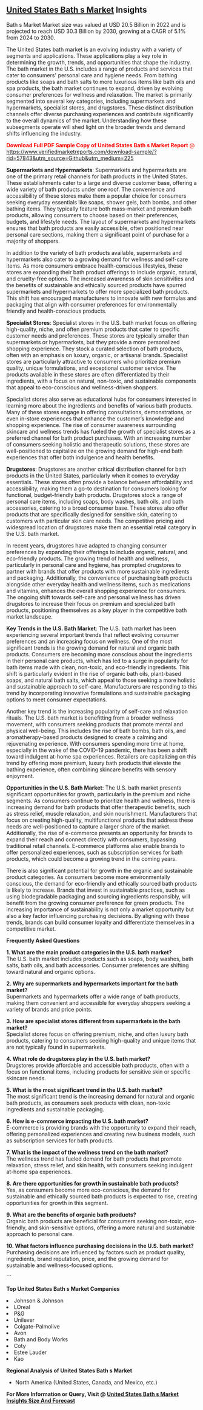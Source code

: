 <h2><a href="https://www.verifiedmarketreports.com/download-sample/?rid=57843&amp;utm_source=Github&amp;utm_medium=225" target="_blank">United States Bath s Market</a> Insights</h2><p>Bath s Market Market size was valued at USD 20.5 Billion in 2022 and is projected to reach USD 30.3 Billion by 2030, growing at a CAGR of 5.1% from 2024 to 2030.</p><p> <p>The United States bath market is an evolving industry with a variety of segments and applications. These applications play a key role in determining the growth, trends, and opportunities that shape the industry. The bath market in the U.S. includes a range of products and services that cater to consumers' personal care and hygiene needs. From bathing products like soaps and bath salts to more luxurious items like bath oils and spa products, the bath market continues to expand, driven by evolving consumer preferences for wellness and relaxation. The market is primarily segmented into several key categories, including supermarkets and hypermarkets, specialist stores, and drugstores. These distinct distribution channels offer diverse purchasing experiences and contribute significantly to the overall dynamics of the market. Understanding how these subsegments operate will shed light on the broader trends and demand shifts influencing the industry. <p><span class=""><span style="color: #ff0000;"><strong>Download Full PDF Sample Copy of United States Bath s Market Report</strong> @ </span><a href="https://www.verifiedmarketreports.com/download-sample/?rid=57843&amp;utm_source=Github&amp;utm_medium=225" target="_blank">https://www.verifiedmarketreports.com/download-sample/?rid=57843&amp;utm_source=Github&amp;utm_medium=225</a></span></p></p> <p><strong>Supermarkets and Hypermarkets</strong>: Supermarkets and hypermarkets are one of the primary retail channels for bath products in the United States. These establishments cater to a large and diverse customer base, offering a wide variety of bath products under one roof. The convenience and accessibility of these stores make them a popular choice for consumers seeking everyday essentials like soaps, shower gels, bath bombs, and other bathing items. They typically feature both mass-market and premium bath products, allowing consumers to choose based on their preferences, budgets, and lifestyle needs. The layout of supermarkets and hypermarkets ensures that bath products are easily accessible, often positioned near personal care sections, making them a significant point of purchase for a majority of shoppers. <p>In addition to the variety of bath products available, supermarkets and hypermarkets also cater to a growing demand for wellness and self-care items. As more consumers embrace health-conscious lifestyles, these stores are expanding their bath product offerings to include organic, natural, and cruelty-free options. The increased awareness of skin sensitivities and the benefits of sustainable and ethically sourced products have spurred supermarkets and hypermarkets to offer more specialized bath products. This shift has encouraged manufacturers to innovate with new formulas and packaging that align with consumer preferences for environmentally friendly and health-conscious products.</p> <p><strong>Specialist Stores</strong>: Specialist stores in the U.S. bath market focus on offering high-quality, niche, and often premium products that cater to specific customer needs and preferences. These stores are typically smaller than supermarkets or hypermarkets, but they provide a more personalized shopping experience. They stock a curated selection of bath products, often with an emphasis on luxury, organic, or artisanal brands. Specialist stores are particularly attractive to consumers who prioritize premium quality, unique formulations, and exceptional customer service. The products available in these stores are often differentiated by their ingredients, with a focus on natural, non-toxic, and sustainable components that appeal to eco-conscious and wellness-driven shoppers. <p>Specialist stores also serve as educational hubs for consumers interested in learning more about the ingredients and benefits of various bath products. Many of these stores engage in offering consultations, demonstrations, or even in-store experiences that enhance the customer’s knowledge and shopping experience. The rise of consumer awareness surrounding skincare and wellness trends has fueled the growth of specialist stores as a preferred channel for bath product purchases. With an increasing number of consumers seeking holistic and therapeutic solutions, these stores are well-positioned to capitalize on the growing demand for high-end bath experiences that offer both indulgence and health benefits.</p> <p><strong>Drugstores</strong>: Drugstores are another critical distribution channel for bath products in the United States, particularly when it comes to everyday essentials. These stores often provide a balance between affordability and accessibility, making them a go-to destination for consumers looking for functional, budget-friendly bath products. Drugstores stock a range of personal care items, including soaps, body washes, bath oils, and bath accessories, catering to a broad consumer base. These stores also offer products that are specifically designed for sensitive skin, catering to customers with particular skin care needs. The competitive pricing and widespread location of drugstores make them an essential retail category in the U.S. bath market. <p>In recent years, drugstores have adapted to changing consumer preferences by expanding their offerings to include organic, natural, and eco-friendly products. The growing trend of health and wellness, particularly in personal care and hygiene, has prompted drugstores to partner with brands that offer products with more sustainable ingredients and packaging. Additionally, the convenience of purchasing bath products alongside other everyday health and wellness items, such as medications and vitamins, enhances the overall shopping experience for consumers. The ongoing shift towards self-care and personal wellness has driven drugstores to increase their focus on premium and specialized bath products, positioning themselves as a key player in the competitive bath market landscape.</p> <p><strong>Key Trends in the U.S. Bath Market</strong>: The U.S. bath market has been experiencing several important trends that reflect evolving consumer preferences and an increasing focus on wellness. One of the most significant trends is the growing demand for natural and organic bath products. Consumers are becoming more conscious about the ingredients in their personal care products, which has led to a surge in popularity for bath items made with clean, non-toxic, and eco-friendly ingredients. This shift is particularly evident in the rise of organic bath oils, plant-based soaps, and natural bath salts, which appeal to those seeking a more holistic and sustainable approach to self-care. Manufacturers are responding to this trend by incorporating innovative formulations and sustainable packaging options to meet consumer expectations. <p>Another key trend is the increasing popularity of self-care and relaxation rituals. The U.S. bath market is benefitting from a broader wellness movement, with consumers seeking products that promote mental and physical well-being. This includes the rise of bath bombs, bath oils, and aromatherapy-based products designed to create a calming and rejuvenating experience. With consumers spending more time at home, especially in the wake of the COVID-19 pandemic, there has been a shift toward indulgent at-home spa experiences. Retailers are capitalizing on this trend by offering more premium, luxury bath products that elevate the bathing experience, often combining skincare benefits with sensory enjoyment.</p> <p><strong>Opportunities in the U.S. Bath Market</strong>: The U.S. bath market presents significant opportunities for growth, particularly in the premium and niche segments. As consumers continue to prioritize health and wellness, there is increasing demand for bath products that offer therapeutic benefits, such as stress relief, muscle relaxation, and skin nourishment. Manufacturers that focus on creating high-quality, multifunctional products that address these needs are well-positioned to capture a larger share of the market. Additionally, the rise of e-commerce presents an opportunity for brands to expand their reach and connect directly with consumers, bypassing traditional retail channels. E-commerce platforms also enable brands to offer personalized experiences, such as subscription services for bath products, which could become a growing trend in the coming years. <p>There is also significant potential for growth in the organic and sustainable product categories. As consumers become more environmentally conscious, the demand for eco-friendly and ethically sourced bath products is likely to increase. Brands that invest in sustainable practices, such as using biodegradable packaging and sourcing ingredients responsibly, will benefit from the growing consumer preference for green products. The increasing importance of sustainability is not only a market opportunity but also a key factor influencing purchasing decisions. By aligning with these trends, brands can build consumer loyalty and differentiate themselves in a competitive market.</p> <p><strong>Frequently Asked Questions</strong></p> <p><strong>1. What are the main product categories in the U.S. bath market?</strong><br> The U.S. bath market includes products such as soaps, body washes, bath salts, bath oils, and bath accessories. Consumer preferences are shifting toward natural and organic options.</p> <p><strong>2. Why are supermarkets and hypermarkets important for the bath market?</strong><br> Supermarkets and hypermarkets offer a wide range of bath products, making them convenient and accessible for everyday shoppers seeking a variety of brands and price points.</p> <p><strong>3. How are specialist stores different from supermarkets in the bath market?</strong><br> Specialist stores focus on offering premium, niche, and often luxury bath products, catering to consumers seeking high-quality and unique items that are not typically found in supermarkets.</p> <p><strong>4. What role do drugstores play in the U.S. bath market?</strong><br> Drugstores provide affordable and accessible bath products, often with a focus on functional items, including products for sensitive skin or specific skincare needs.</p> <p><strong>5. What is the most significant trend in the U.S. bath market?</strong><br> The most significant trend is the increasing demand for natural and organic bath products, as consumers seek products with clean, non-toxic ingredients and sustainable packaging.</p> <p><strong>6. How is e-commerce impacting the U.S. bath market?</strong><br> E-commerce is providing brands with the opportunity to expand their reach, offering personalized experiences and creating new business models, such as subscription services for bath products.</p> <p><strong>7. What is the impact of the wellness trend on the bath market?</strong><br> The wellness trend has fueled demand for bath products that promote relaxation, stress relief, and skin health, with consumers seeking indulgent at-home spa experiences.</p> <p><strong>8. Are there opportunities for growth in sustainable bath products?</strong><br> Yes, as consumers become more eco-conscious, the demand for sustainable and ethically sourced bath products is expected to rise, creating opportunities for growth in this segment.</p> <p><strong>9. What are the benefits of organic bath products?</strong><br> Organic bath products are beneficial for consumers seeking non-toxic, eco-friendly, and skin-sensitive options, offering a more natural and sustainable approach to personal care.</p> <p><strong>10. What factors influence purchasing decisions in the U.S. bath market?</strong><br> Purchasing decisions are influenced by factors such as product quality, ingredients, brand reputation, price, and the growing demand for sustainable and wellness-focused options.</p> ```</p><p><strong>Top United States Bath s Market Companies</strong></p><div data-test-id=""><p><li>Johnson & Johnson</li><li> LOreal</li><li> P&G</li><li> Unilever</li><li> Colgate-Palmolive</li><li> Avon</li><li> Bath and Body Works</li><li> Coty</li><li> Estee Lauder</li><li> Kao</li></p><div><strong>Regional Analysis of&nbsp;United States Bath s Market</strong></div><ul><li dir="ltr"><p dir="ltr">North America&nbsp;(United States, Canada, and Mexico, etc.)</p></li></ul><p><strong>For More Information or Query, Visit @&nbsp;</strong><strong><a href="https://www.verifiedmarketreports.com/product/global-bath-s-market-2018-by-manufacturers-regions-type-and-application-forecast-to-2023/?utm_source=Github&amp;utm_medium=225" target="_blank">United States Bath s Market Insights Size And Forecast</a></strong></p></div>
